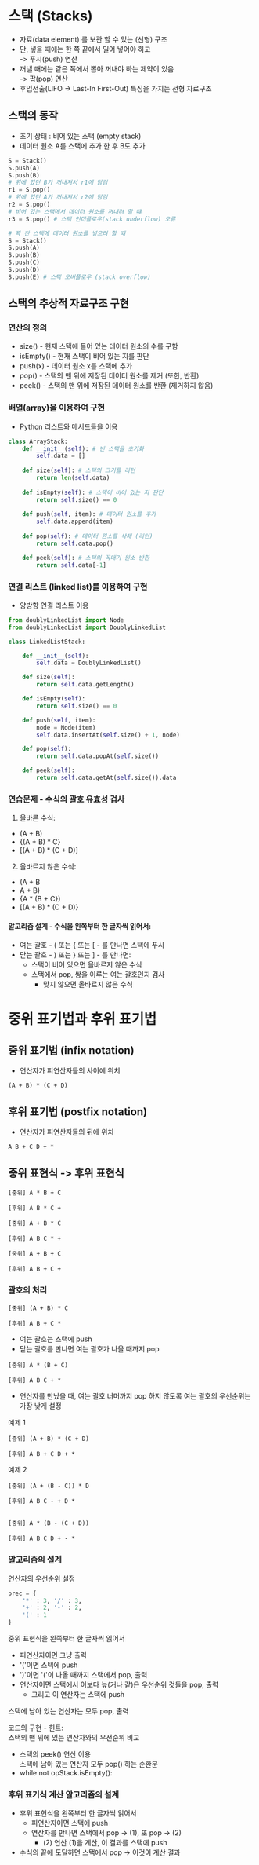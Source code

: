 # 스택 (Stacks)
- 자료(data element) 를 보관 할 수 있는 (선형) 구조
- 단, 넣을 때에는 한 쪽 끝에서 밀어 넣어야 하고<br>
-> 푸시(push) 연산
- 꺼낼 때에는 같은 쪽에서 뽑아 꺼내야 하는 제약이 있음<br>
-> 팝(pop) 연산
- 후입선출(LIFO -> Last-In First-Out) 특징을 가지는 선형 자료구조

## 스택의 동작
- 초기 상태 : 비어 있는 스택 (empty stack)
- 데이터 원소 A를 스택에 추가 한 후 B도 추가

```python
S = Stack()
S.push(A)
S.push(B)
# 위에 있던 B가 꺼내져서 r1에 담김
r1 = S.pop() 
# 위에 있던 A가 꺼내져서 r2에 담김
r2 = S.pop() 
# 비어 있는 스택에서 데이터 원소를 꺼내려 할 떄
r3 = S.pop() # 스택 언더플로우(stack underflow) 오류
```

```python
# 꽉 찬 스택에 데이터 원소를 넣으려 할 떄
S = Stack()
S.push(A)
S.push(B)
S.push(C)
S.push(D)
S.push(E) # 스택 오버플로우 (stack overflow)
```

## 스택의 추상적 자료구조 구현


### 연산의 정의
- size() - 현재 스택에 들어 있는 데이터 원소의 수를 구함
- isEmpty() - 현재 스택이 비어 있는 지를 판단
- push(x) - 데이터 원소 x를 스택에 추가
- pop() - 스택의 맨 위에 저장된 데이터 원소를 제거 (또한, 반환)
- peek() - 스택의 맨 위에 저장된 데이터 원소를 반환 (제거하지 않음)

### 배열(array)을 이용하여 구현
- Python 리스트와 메서드들을 이용

```python
class ArrayStack:
    def __init__(self): # 빈 스택을 초기화
        self.data = []
    
    def size(self): # 스택의 크기를 리턴
        return len(self.data)
    
    def isEmpty(self): # 스택이 비어 있는 지 판단
        return self.size() == 0
    
    def push(self, item): # 데이터 원소를 추가
        self.data.append(item)
    
    def pop(self): # 데이터 원소를 삭제 (리턴)
        return self.data.pop()

    def peek(self): # 스택의 꼭대기 원소 반환
        return self.data[-1]
```

### 연결 리스트 (linked list)를 이용하여 구현
- 양방향 연결 리스트 이용

```python
from doublyLinkedList import Node
from doublyLinkedList import DoublyLinkedList

class LinkedListStack:

    def __init__(self):
        self.data = DoublyLinkedList()

    def size(self):
        return self.data.getLength()

    def isEmpty(self):
        return self.size() == 0

    def push(self, item):
        node = Node(item)
        self.data.insertAt(self.size() + 1, node)

    def pop(self):
        return self.data.popAt(self.size())

    def peek(self):
        return self.data.getAt(self.size()).data
```


### 연습문제 -  수식의 괄호 유효성 겁사
1. 올바른 수식:
- (A + B)
- {(A + B) * C}
- [(A + B) * (C + D)]

2. 올바르지 않은 수식:
- (A + B
- A + B)
- {A * (B + C})
- [(A + B) * (C + D)}

#### 알고리즘 설계 - 수식을 왼쪽부터 한 글자씩 읽어서:
- 여는 괄호 - ( 또는 { 또는 [ - 를 만나면 스택에 푸시
- 닫는 괄호 - ) 또는 } 또는 ] - 를 만나면:<br>
    - 스택이 비어 있으면 올바르지 않은 수식<br>
    - 스택에서 pop, 쌍을 이루는 여는 괄호인지 검사<br>
        - 맞지 않으면 올바르지 않은 수식

# 중위 표기법과 후위 표기법
## 중위 표기법 (infix notation)
- 연산자가 피연산자들의 사이에 위치
```식
(A + B) * (C + D)
```

## 후위 표기법 (postfix notation)
- 연산자가 피연산자들의 뒤에 위치
```
A B + C D + *
```

## 중위 표현식 -> 후위 표현식
```
[중위] A * B + C 

[후위] A B * C +  
```

```
[중위] A + B * C

[후위] A B C * + 
```

```
[중위] A + B + C

[후위] A B + C +
```

### 괄호의 처리
```
[중위] (A + B) * C

[후위] A B + C *
```
- 여는 괄호는 스택에 push
- 닫는 괄호를 만나면 여는 괄호가 나올 때까지 pop
```
[중위] A * (B + C)

[후위] A B C + *
```
- 연산자를 만났을 때, 여는 괄호 너머까지 pop 하지 않도록 여는 괄호의
우선순위는 가장 낮게 설정

예제 1
```
[중위] (A + B) * (C + D)

[후위] A B + C D + *
```

예제 2
```
[중위] (A + (B - C)) * D

[후위] A B C - + D *


[중위] A * (B - (C + D))

[후위] A B C D + - *
```

### 알고리즘의 설계
연산자의 우선순위 설정
```python
prec = {
    '*' : 3, '/' : 3,
    '+' : 2, '-' : 2,
    '(' : 1 
}
```
중위 표현식을 왼쪽부터 한 글자씩 읽어서<br>
   - 피연산자이면 그냥 출력
   - '('이면 스택에 push
   - ')'이면 '('이 나올 때까지 스택에서 pop, 출력
   - 연산자이면 스택에서 이보다 높(거나 같)은 우선순위 것들을 pop, 출력
        - 그리고 이 연산자는 스택에 push<br>
        
스택에 남아 있는 연산자는 모두 pop, 출력

코드의 구현 - 힌트:<br>
스택의 맨 위에 있는 연산자와의 우선순위 비교<br>
- 스택의 peek() 연산 이용<br>
스택에 남아 있는 연산자 모두 pop() 하는 순환문
- while not opStack.isEmpty():


### 후위 표기식 계산 알고리즘의 설계
- 후위 표현식을 왼쪽부터 한 글자씩 읽어서
    - 피연산자이면 스택에 push
    - 연산자를 만나면 스택에서 pop -> (1), 또 pop -> (2)
        - (2) 연산 (1)을 계산, 이 결과를 스택에 push
- 수식의 끝에 도달하면 스택에서 pop -> 이것이 계산 결과